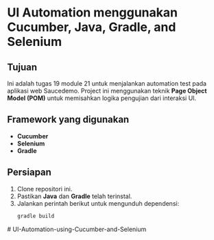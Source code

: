 # UI Automation menggunakan Cucumber, Java, Gradle, and Selenium

## Tujuan

Ini adalah tugas 19 module 21 untuk menjalankan automation test pada aplikasi web Saucedemo. Project ini menggunakan teknik **Page Object Model (POM)** untuk memisahkan logika pengujian dari interaksi UI.

## Framework yang digunakan

- **Cucumber**
- **Selenium**
- **Gradle**

## Persiapan

1. Clone repositori ini.
2. Pastikan **Java** dan **Gradle** telah terinstal.
3. Jalankan perintah berikut untuk mengunduh dependensi:
   ```bash
   gradle build
#   U I - A u t o m a t i o n - u s i n g - C u c u m b e r - a n d - S e l e n i u m 
 
 
